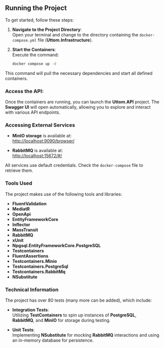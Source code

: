 ## Running the Project

To get started, follow these steps:

1. **Navigate to the Project Directory**:  
   Open your terminal and change to the directory containing the `docker-compose.yml` file (**Uttom.Infrastructure**).

2. **Start the Containers**:  
   Execute the command:
   ```bash
   docker compose up -d
   
This command will pull the necessary dependencies and start all defined containers.

### Access the API:
Once the containers are running, you can launch the **Uttom.API** project. The **Swagger UI** will open automatically, allowing you to explore and interact with various API endpoints.

### Accessing External Services

- **MinIO storage** is available at:  
  [http://localhost:9090/browser/](http://localhost:9090/browser/)

- **RabbitMQ** is available at:  
  [http://localhost:15672/#/](http://localhost:15672/#/)

All services use default credentials. Check the `docker-compose` file to retrieve them.

### Tools Used

The project makes use of the following tools and libraries:

- **FluentValidation**
- **MediatR**
- **OpenApi**
- **EntityFrameworkCore**
- **Inflector**
- **MassTransit**
- **RabbitMQ**
- **xUnit**
- **Npgsql.EntityFrameworkCore.PostgreSQL**
- **Testcontainers**
- **FluentAssertions**
- **Testcontainers.Minio**
- **Testcontainers.PostgreSql**
- **Testcontainers.RabbitMq**
- **NSubstitute**



### Technical Information
The project has over 80 tests (many more can be added), which include:

- **Integration Tests**:  
  Utilizing **TestContainers** to spin up instances of **PostgreSQL**, **RabbitMQ**, and **MinIO** for storage during testing.

- **Unit Tests**:  
  Implementing **NSubstitute** for mocking **RabbitMQ** interactions and using an in-memory database for persistence.



